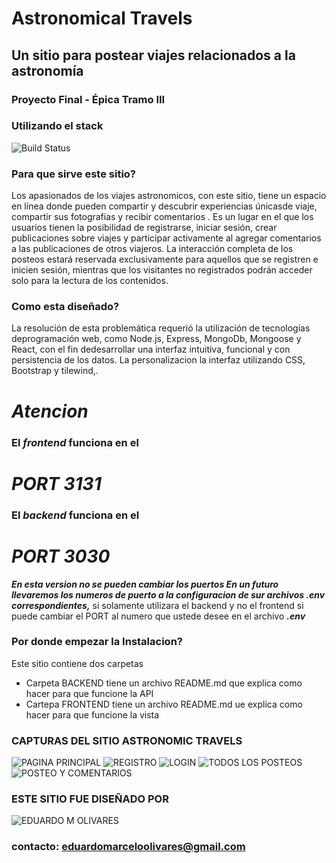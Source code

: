 # Astronomical Travels
## Un sitio para postear viajes relacionados a la astronomía

### Proyecto Final - Épica Tramo III

### Utilizando el stack

![Build Status](https://static.javatpoint.com/blog/images/mern-stack.png)

### Para que sirve este sitio?
Los apasionados de los viajes astronomicos, con este sitio, tiene un espacio en línea donde pueden compartir y descubrir experiencias únicasde viaje, compartir sus fotografias y recibir comentarios . Es un lugar en el que los usuarios tienen la posibilidad de registrarse, iniciar sesión, crear publicaciones sobre viajes y participar activamente al agregar comentarios a las publicaciones de otros viajeros. La interacción completa de los posteos estará reservada exclusivamente para aquellos que se registren e inicien sesión, mientras que los visitantes no registrados podrán acceder solo para la lectura de los contenidos.

### Como esta diseñado?
La resolución de esta problemática requerió la utilización de tecnologías deprogramación web, como Node.js, Express, MongoDb, Mongoose y React, con el fin dedesarrollar una interfaz intuitiva, funcional y con persistencia de los datos. La personalizacion la interfaz utilizando CSS, Bootstrap y tilewind,.

# ***Atencion***
### El ***frontend*** funciona en el 
# ***PORT 3131***
### El ***backend*** funciona en el
# ***PORT 3030***
***En esta version no se pueden cambiar los puertos En un futuro llevaremos los numeros de puerto a la configuracion de sur archivos .env correspondientes,***
si solamente utilizara el backend y no el frontend si puede cambiar el PORT al numero que ustede desee en el archivo ***.env***

### Por donde empezar la Instalacion?
Este sitio contiene dos carpetas
- Carpeta BACKEND tiene un archivo README.md que explica como hacer para que funcione la API
- Cartepa FRONTEND tiene un archivo README.md ue explica como hacer para que funcione la vista



### CAPTURAS DEL SITIO ASTRONOMIC TRAVELS

![PAGINA PRINCIPAL](https://drive.google.com/uc?id=1TQ8ELvic18FUfML0kKC_5ZmMtYUn0Vo4)
![REGISTRO](https://drive.google.com/uc?id=15bcEKFXoZTyUE-KrnyqjzASPKGtlnlzm)
![LOGIN](https://drive.google.com/uc?id=14H1rprfWkTAFjW7DVADAlSmj_2GGmorE)
![TODOS LOS POSTEOS](https://drive.google.com/uc?id=194K0UY60QPefs_ZhdN-wdEX_mNnZMCQA)
![POSTEO Y COMENTARIOS](https://drive.google.com/uc?id=1wjvKXDbCuZencMtdTK7cSNkF63pi2WSG)

### ESTE SITIO FUE DISEÑADO POR

![EDUARDO M OLIVARES](https://drive.google.com/uc?id=15gjvnSNF-hzrUce-P7_4-ZG7V9Y51mtI)

### contacto: eduardomarceloolivares@gmail.com
